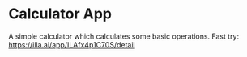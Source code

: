# Calculator App
A simple calculator which calculates some basic operations.
Fast try: https://illa.ai/app/ILAfx4p1C70S/detail
